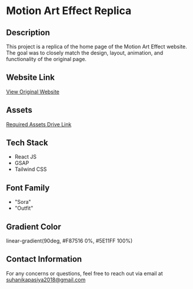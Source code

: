 # Motion Art Effect Replica

## Description

This project is a replica of the home page of the Motion Art Effect website. The goal was to closely match the design, layout, animation, and functionality of the original page.

## Website Link

[View Original Website](https://heliverse-home-page.vercel.app/)

## Assets

[Required Assets Drive Link](https://drive.google.com/drive/folders/15rCmcMDpRtqeyMzp_NR7Huq_3HmjAr0G?usp=sharing)

## Tech Stack

- React JS
- GSAP
- Tailwind CSS

## Font Family

- "Sora"
- "Outfit"

## Gradient Color

linear-gradient(90deg, #F87516 0%, #5E11FF 100%)


## Contact Information

For any concerns or questions, feel free to reach out via email at suhanikapasiya2018@gmail.com
